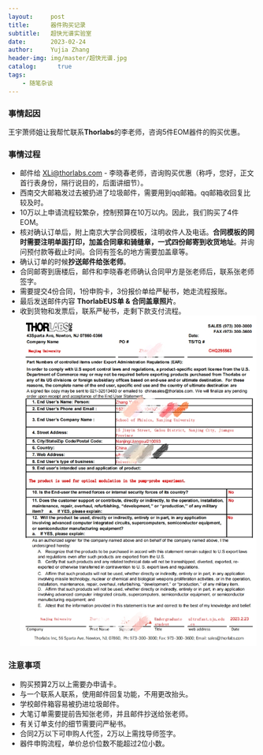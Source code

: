 ```yaml
---
layout:     post
title:      器件购买记录
subtitle:   超快光谱实验室
date:       2023-02-24
author:     Yujia Zhang
header-img: img/master/超快光谱.jpg
catalog: 	  true
tags:
    - 随笔杂谈
---
```


### 事情起因
  王宇萧师姐让我帮忙联系**Thorlabs**的李老师，咨询5件EOM器件的购买优惠。
  
### 事情过程
* 邮件给 XLi@thorlabs.com - 李晓春老师，咨询购买优惠（称呼，您好，正文首行表身份，隔行说目的，后面讲细节）。
* 西南交大邮箱发过去被扔进了垃圾邮件，需要用到qq邮箱。qq邮箱收回复比较及时。
* 10万以上申请流程较繁杂，控制预算在10万以内。因此，我们购买了4件EOM。
* 核对确认订单后，附上南京大学合同模板，注明收件人及电话。**合同模板的同时需要注明单面打印，加盖合同章和骑缝章，一式四份邮寄到收货地址**。并询问预付款等截止时间。合同有签名的地方需要加盖章等。
* 确认订单的时候**抄送邮件给张老师**。
* 合同邮寄到唐楼后，邮件和李晓春老师确认合同甲方是张老师后，联系张老师签字。
* 需要提交4份合同，1份申购卡，3份报价单给严秘书，她走流程报账。
* 最后发送邮件内容 **ThorlabEUS单 & 合同盖章照片**。
* 收到货物和发票后，联系严秘书，走剩下款支付流程。
![thorlabsEUS单](https://github.com/Touwaya/Touwaya.github.io/blob/master/img-post/Master/2023-02-24-EUS.jpg)

### 注意事项
* 购买预算2万以上需要办申请卡。
* 与一个联系人联系，使用邮件回复功能，不用更改抬头。
* 学校邮件箱容易被扔进垃圾邮件。
* 大笔订单需要提前告知张老师，并且邮件抄送给张老师。
* 有关订单支付的细节需要问严秘书。
* 合同2万以下可申购人代签，2万以上需找导师签字。
* 器件申购流程，单价总价位数不能超过2位小数。
